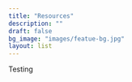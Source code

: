 ```yaml
---
title: "Resources"
description: ""
draft: false
bg_image: "images/featue-bg.jpg"
layout: list
---
```


Testing